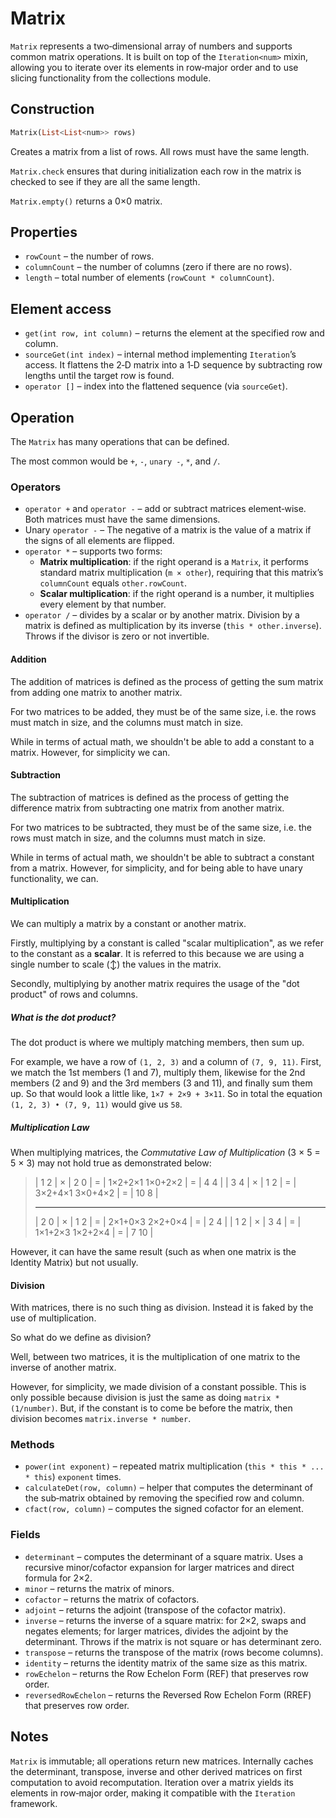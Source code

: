 # Matrix

`Matrix` represents a two‑dimensional array of numbers and supports common matrix operations.  It is built on top of the `Iteration<num>` mixin, allowing you to iterate over its elements in row‑major order and to use slicing functionality from the collections module.

## Construction

```dart
Matrix(List<List<num>> rows)
```

Creates a matrix from a list of rows.
All rows must have the same length.

`Matrix.check` ensures that during initialization each row in the matrix is checked to see if they are all the same length.

`Matrix.empty()` returns a 0×0 matrix.

## Properties

- `rowCount` – the number of rows.
- `columnCount` – the number of columns (zero if there are no rows).
- `length` – total number of elements (`rowCount * columnCount`).

## Element access

- `get(int row, int column)` – returns the element at the specified row and column.
- `sourceGet(int index)` – internal method implementing `Iteration`’s access. It flattens the 2‑D matrix into a 1‑D sequence by subtracting row lengths until the target row is found.
- `operator []` – index into the flattened sequence (via `sourceGet`).

## Operation

The `Matrix` has many operations that can be defined.

The most common would be `+`, `-`, `unary -`, `*`, and `/`.

### Operators

- `operator +` and `operator -` – add or subtract matrices element‑wise. Both matrices must have the same dimensions.
- Unary `operator -` – The negative of a matrix is the value of a matrix if the signs of all elements are flipped.
- `operator *` – supports two forms:
  - **Matrix multiplication**: if the right operand is a `Matrix`, it performs standard matrix multiplication (`m × other`), requiring that this matrix’s `columnCount` equals `other.rowCount`.
  - **Scalar multiplication**: if the right operand is a number, it multiplies every element by that number.
- `operator /` – divides by a scalar or by another matrix.  Division by a matrix is defined as multiplication by its inverse (`this * other.inverse`). Throws if the divisor is zero or not invertible.

#### Addition

The addition of matrices is defined as the process of getting the sum matrix from adding one matrix to another matrix.

For two matrices to be added, they must be of the same size, i.e. the rows must match in size, and the columns must match in size.

While in terms of actual math, we shouldn't be able to add a constant to a matrix. However, for simplicity we can.

#### Subtraction

The subtraction of matrices is defined as the process of getting the difference matrix from subtracting one matrix from another matrix.

For two matrices to be subtracted, they must be of the same size, i.e. the rows must match in size, and the columns must match in size.

While in terms of actual math, we shouldn't be able to subtract a constant from a matrix. However, for simplicity, and for being able to have unary functionality, we can.

#### Multiplication

We can multiply a matrix by a constant or another matrix.

Firstly, multiplying by a constant is called "scalar multiplication", as we refer to the constant as a **scalar**. It is referred to this because we are using a single number to scale (↕) the values in the matrix.

Secondly, multiplying by another matrix requires the usage of the "dot product" of rows and columns.

##### What is the dot product?

The dot product is where we multiply matching members, then sum up.

For example, we have a row of `(1, 2, 3)` and a column of `(7, 9, 11)`.
First, we match the 1st members (1 and 7), multiply them,
likewise for the 2nd members (2 and 9) and the 3rd members (3 and 11),
and finally sum them up. So that would look a little like, `1×7 + 2×9 + 3×11`.
So in total the equation `(1, 2, 3) • (7, 9, 11)` would give us `58`.

##### Multiplication Law

When multiplying matrices, the _Commutative Law of Multiplication_
(3 × 5 = 5 × 3) may not hold true as demonstrated below:
> | 1 2 | × | 2 0 | = | 1×2+2×1 1×0+2×2 | = | 4 4 |
> | 3 4 | × | 1 2 | = | 3×2+4×1 3×0+4×2 | = | 10 8 |
>
> ---
>
> | 2 0 | × | 1 2 | = | 2×1+0×3 2×2+0×4 | = | 2 4 |
> | 1 2 | × | 3 4 | = | 1×1+2×3 1×2+2×4 | = | 7 10 |

However, it can have the same result (such as when one matrix is the Identity Matrix) but not usually.

#### Division

With matrices, there is no such thing as division. Instead it is faked by the use of multiplication.

So what do we define as division?

Well, between two matrices, it is the multiplication of one matrix to the inverse of another matrix.

However, for simplicity, we made division of a constant possible. This is only possible because
division is just the same as doing `matrix * (1/number)`. But, if the constant is to come be before the matrix, then division becomes `matrix.inverse * number`.

### Methods

- `power(int exponent)` – repeated matrix multiplication (`this * this * ... * this`) `exponent` times.
- `calculateDet(row, column)` – helper that computes the determinant of the sub‑matrix obtained by removing the specified row and column.
- `cfact(row, column)` – computes the signed cofactor for an element.

### Fields

- `determinant` – computes the determinant of a square matrix. Uses a recursive minor/cofactor expansion for larger matrices and direct formula for 2×2.
- `minor` – returns the matrix of minors.
- `cofactor` – returns the matrix of cofactors.
- `adjoint` – returns the adjoint (transpose of the cofactor matrix).
- `inverse` – returns the inverse of a square matrix: for 2×2, swaps and negates elements; for larger matrices, divides the adjoint by the determinant.  Throws if the matrix is not square or has determinant zero.
- `transpose` – returns the transpose of the matrix (rows become columns).
- `identity` – returns the identity matrix of the same size as this matrix.
- `rowEchelon` – returns the Row Echelon Form (REF) that preserves row order.
- `reversedRowEchelon` – returns the Reversed Row Echelon Form (RREF) that preserves row order.

## Notes

`Matrix` is immutable; all operations return new matrices. Internally caches the determinant, transpose, inverse and other derived matrices on first computation to avoid recomputation. Iteration over a matrix yields its elements in row‑major order, making it compatible with the `Iteration` framework.
